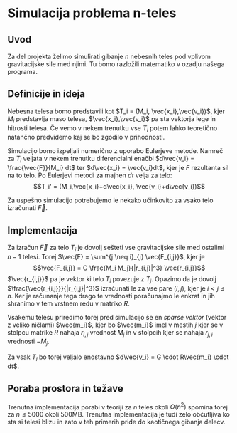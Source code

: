# Simulacija problema n-teles
## Uvod
Za del projekta želimo simulirati gibanje $n$ nebesnih teles pod vplivom gravitacijske sile med njimi. Tu bomo razložili matematiko v ozadju našega programa.

## Definicije in ideja
Nebesna telesa bomo predstavili kot $T_i = (M_i, \vec{x_i},\vec{v_i})$, kjer $M_i$ predstavlja maso telesa, $\vec{x_i},\vec{v_i}$ pa sta vektorja lege in hitrosti telesa. Če vemo v nekem trenutku vse $T_i$ potem lahko teoretično natančno predvidemo kaj se bo zgodilo v prihodnosti.

Simulacijo bomo izpeljali numerično z uporabo Eulerjeve metode. Namreč za $T_i$ veljata v nekem trenutku diferencialni enačbi $d\vec{v_i} = \frac{\vec{F}}{M_i} dt$ ter $d\vec{x_i} = \vec{v_i}dt$, kjer je $F$ rezultanta sil na to telo. Po Eulerjevi metodi za majhen $dt$ velja za telo: $$T_i' = (M_i,\vec{x_i}+d\vec{x_i}, \vec{v_i}+d\vec{v_i})$$

Za uspešno simulacijo potrebujemo le nekako učinkovito za vsako telo izračunati $\vec{F}$.

## Implementacija
Za izračun $\vec{F}$ za telo $T_i$ je dovolj sešteti vse gravitacijske sile med ostalimi $n-1$ telesi. Torej $\vec{F} = \sum^{j \neq i}_{j} \vec{F_{i,j}}$, kjer je $$\vec{F_{i,j}} = G \frac{M_i M_j}{|r_{i,j}|^3}  \vec{r_{i,j}}$$
$\vec{r_{i,j}}$ pa je vektor ki telo $T_i$ povezuje z $T_j$. Opazimo da je dovolj $\frac{\vec{r_{i,j}}}{|r_{i,j}|^3}$ izračunati le za vse pare $(i,j)$, kjer je $i < j \leq n$. Ker je računanje tega drago te vrednosti poračunajmo le enkrat in jih shranimo v tem vrstnem redu v matriko $R$.

Vsakemu telesu priredimo torej pred simulacijo še en *sparse vektor* (vektor z veliko ničlami) $\vec{m_i}$, kjer bo $\vec{m_i}$ imel v mestih $j$ kjer se v stolpcu matrike $R$ nahaja $r_{i,j}$ vrednost $M_j$ in v stolpcih kjer se nahaja $r_{j,i}$ vrednosti $-M_j$. 

Za vsak $T_i$ bo torej veljalo enostavno $d\vec{v_i} = G \cdot R\vec{m_i} \cdot dt$.

## Poraba prostora in težave
Trenutna implementacija porabi v teoriji za $n$ teles okoli $O(n^2)$ spomina torej za $n \leq 5000$ okoli 500MB. Trenutna implementacija je tudi zelo občutljiva ko sta si telesi blizu in zato v teh primerih pride do kaotičnega gibanja delecv. 